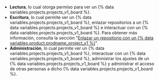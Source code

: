 - **Lectura**, lo cual otorga permiso para ver un {% data variables.projects.projects_v1_board %}.
- **Escritura**, lo cual permite ver un {% data variables.projects.projects_v1_board %}, enlazar repositorios a un {% data variables.projects.projects_v1_board %} e interactuar con un {% data variables.projects.projects_v1_board %}. Para obtener más información, consulta la sección "[Enlazar un repositorio con un {% data variables.product.prodname_project_v1 %}](/articles/linking-a-repository-to-a-project-board)".
- **Administración**, lo cual permite ver un {% data variables.projects.projects_v1_board %}, interactuar con un {% data variables.projects.projects_v1_board %}, administrar los ajustes de un {% data variables.projects.projects_v1_board %} y administrar el acceso de otras personas a dicho {% data variables.projects.projects_v1_board %}.
